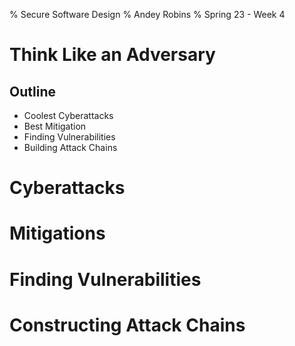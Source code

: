 % Secure Software Design
% Andey Robins
% Spring 23 - Week 4

# Think Like an Adversary

## Outline
- Coolest Cyberattacks
- Best Mitigation
- Finding Vulnerabilities
- Building Attack Chains

# Cyberattacks

# Mitigations

# Finding Vulnerabilities

# Constructing Attack Chains